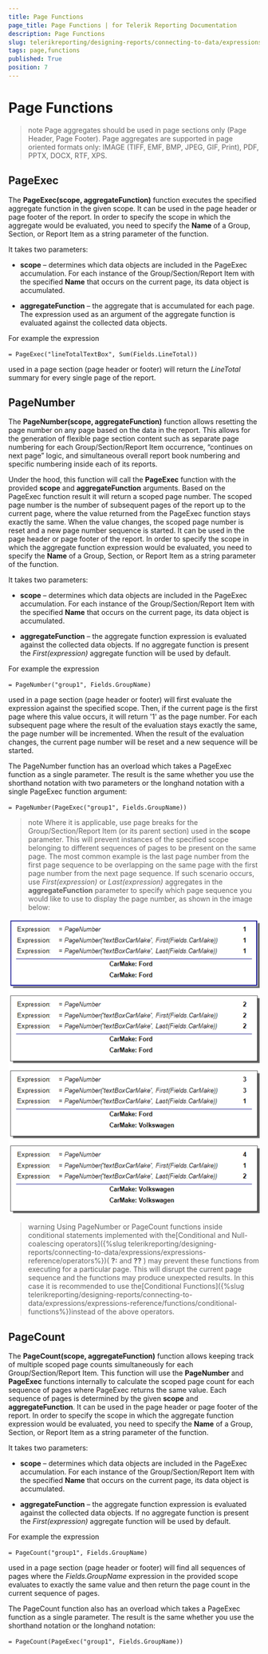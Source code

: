 ```yaml
---
title: Page Functions
page_title: Page Functions | for Telerik Reporting Documentation
description: Page Functions
slug: telerikreporting/designing-reports/connecting-to-data/expressions/expressions-reference/functions/page-functions
tags: page,functions
published: True
position: 7
---
```


# Page Functions



>note Page aggregates should be used in page sections only (Page Header, Page Footer).
          Page aggregates are supported in page oriented formats only: IMAGE (TIFF, EMF, BMP, JPEG, GIF, Print),
          PDF, PPTX, DOCX, RTF, XPS.
>


## PageExec

The __PageExec(scope, aggregateFunction)__ function executes the specified aggregate function
          in the given scope. It can be used in the page header or page footer of the report. In order
          to specify the scope in which the aggregate would be evaluated, you need to specify the __Name__ of a Group, Section,
          or Report Item as a string parameter of the function.
        

It takes two parameters:

* __scope__ – determines which data objects are included in the PageExec accumulation. For each instance of the
              Group/Section/Report Item with the specified __Name__ that occurs on the current page, its data object is accumulated.
            

* __aggregateFunction__ – the aggregate that is accumulated for each page. The expression used as an argument of the aggregate function is
              evaluated against the collected data objects.
            

For example the expression
        

`= PageExec("lineTotalTextBox", Sum(Fields.LineTotal))`

used in a page section (page header or footer) will return the *LineTotal* summary for every single page of the report.
        

## PageNumber

The __PageNumber(scope, aggregateFunction)__ function allows resetting the page number on any page based on the data in the report.
          This allows for the generation of flexible page section content such as
          separate page numbering for each Group/Section/Report Item occurrence,
          “continues on next page” logic,
          and simultaneous overall report book numbering and specific numbering inside each of its reports.
        

Under the hood, this function will call the __PageExec__ function with the provided __scope__
          and __aggregateFunction__ arguments.
          Based on the PageExec function result it will return a scoped page number. The scoped page number is the number of subsequent pages
          of the report up to the current page, where the value returned from the PageExec function stays exactly the same.
          When the value changes, the scoped page number is reset and a new page number sequence is started.
          It can be used in the page header or page footer of the report. In order
          to specify the scope in which the aggregate function expression would be evaluated, you need to specify the __Name__ of a Group, Section,
          or Report Item as a string parameter of the function.
        

It takes two parameters:

* __scope__ – determines which data objects are included in the PageExec accumulation. For each instance of the
              Group/Section/Report Item with the specified __Name__ that occurs on the current page, its data object is accumulated.
            

* __aggregateFunction__ – the aggregate function expression is evaluated against the collected data objects.
              If no aggregate function is present the *First(expression)* aggregate function will be used by default.
            

For example the expression
        

`= PageNumber("group1", Fields.GroupName)`

used in a page section (page header or footer) will first evaluate the expression against the specified scope.
          Then, if the current page is the first page where this value occurs, it will return '1' as the page number.
          For each subsequent page where the result of the evaluation stays exactly the same, the page number will be incremented.
          When the result of the evaluation changes, the current page number will be reset and a new sequence will be started.
        

The PageNumber function has an overload which takes a PageExec function as a single parameter.
          The result is the same whether you use the shorthand notation with two parameters or the longhand notation with a single PageExec function argument:
        

`= PageNumber(PageExec("group1", Fields.GroupName))`

>note Where it is applicable, use page breaks for the Group/Section/Report Item (or its parent section) used in the __scope__ parameter.
            This will prevent instances of the specified scope belonging to different sequences of pages to be present on the same page.
            The most common example is the last page number from the first page sequence to be overlapping on the same page with
            the first page number from the next page sequence.
            If such scenario occurs, use *First(expression)* or *Last(expression)* aggregates
            in the __aggregateFunction__ parameter to specify which page sequence you would like to use to display the page number,
            as shown in the image below:
>
![Reset Page Last First](images/ResetPageLastFirst.png)

>warning Using PageNumber or PageCount functions inside conditional statements implemented with the[Conditional and Null-coalescing operators]({%slug telerikreporting/designing-reports/connecting-to-data/expressions/expressions-reference/operators%})( __?:__ and __??__ ) may prevent these functions from executing for a particular page.
            This will disrupt the current page sequence and the functions may produce unexpected results.
            In this case it is recommended to use the[Conditional Functions]({%slug telerikreporting/designing-reports/connecting-to-data/expressions/expressions-reference/functions/conditional-functions%})instead of the above operators.
>


## PageCount

The __PageCount(scope, aggregateFunction)__ function allows keeping track of multiple scoped page counts simultaneously
          for each Group/Section/Report Item.
          This function will use the __PageNumber__ and __PageExec__ functions
          internally to calculate the scoped page count for each sequence of pages where PageExec returns the same value. Each sequence of pages is
          determined by the given __scope__ and __aggregateFunction__.
          It can be used in the page header or page footer of the report. In order
          to specify the scope in which the aggregate function expression would be evaluated, you need to specify the __Name__ of a Group, Section,
          or Report Item as a string parameter of the function.
        

It takes two parameters:

* __scope__ – determines which data objects are included in the PageExec accumulation. For each instance of the
              Group/Section/Report Item with the specified __Name__ that occurs on the current page, its data object is accumulated.
            

* __aggregateFunction__ – the aggregate function expression is evaluated against the collected data objects.
              If no aggregate function is present the *First(expression)* aggregate function will be used by default.
            

For example the expression
        

`= PageCount("group1", Fields.GroupName)`

used in a page section (page header or footer) will find all sequences of pages where the *Fields.GroupName*
          expression in the provided scope evaluates to exactly the same value and then return the page count in the current sequence of pages.
        

The PageCount function also has an overload which takes a PageExec function as a single parameter.
          The result is the same whether you use the shorthand notation or the longhand notation:
        

`= PageCount(PageExec("group1", Fields.GroupName))`
